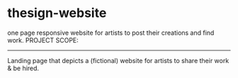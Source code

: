 # thesign-website

one page responsive website for artists to post their creations and find work.
PROJECT SCOPE:

---

Landing page that depicts a (fictional) website for artists to share their work & be hired.
